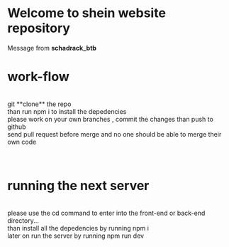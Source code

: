# Welcome to shein website repository
Message from **schadrack_btb**



# work-flow
<br/>
git **clone** the repo <br/> than run npm i to install the depedencies <br/>
please work on your own branches ,  commit  the changes than push to github <br/>
send pull request before merge and no one should be able to merge their own code
<br/><br/><br/>

# running the next server
<br/>
please use the cd command to enter into the front-end or back-end directory... <br/> than install all the depedencies by running npm i <br/>
later on run the server by running npm run dev 

